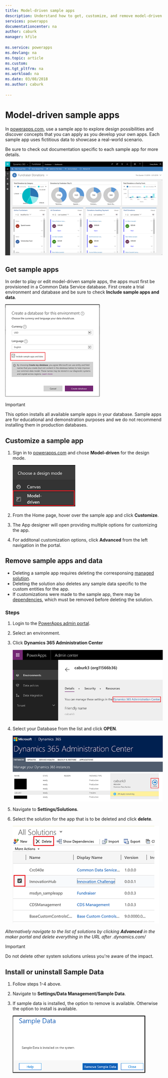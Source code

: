 ```yaml
---
title: Model-driven sample apps
description: Understand how to get, customize, and remove model-driven sample apps.
services: powerapps
documentationcenter: na
author: caburk
manager: kfile

ms.service: powerapps
ms.devlang: na
ms.topic: article
ms.custom:
ms.tgt_pltfrm: na
ms.workload: na
ms.date: 03/08/2018
ms.author: caburk

---
```


# Model-driven sample apps

In [powerapps.com](https://powerapps.com), use a sample app to explore design possibilities and discover concepts that you can apply as you develop your own apps. Each sample app uses fictitious data to showcase a real-world scenario. 

Be sure to check out documentation specific to each sample app for more details. 

![Fundraiser Sample App](media/overview-model-driven-samples/fundraiser-app.PNG)


## Get sample apps

In order to play or edit model-driven sample apps, the apps must first be provisioned in a Common Data Service database. First create a trial environment and database and be sure to check **Include sample apps and data**.

![Create database](media/overview-model-driven-samples/create-database.PNG)


> [!IMPORTANT]
> This option installs all available sample apps in your database. Sample apps are for educational and demonstration purposes and we do not recommend installing them in production databases. 

## Customize a sample app

1. Sign in to [powerapps.com](https://powerapps.com) and chose **Model-driven** for the design mode. 

    ![Choose design mode](media/overview-model-driven-samples/choose-design-mode.png)

2. From the Home page, hover over the sample app and click **Customize**.
3. The App designer will open providing multiple options for customizing the app. 
4. For additonal customization options, click **Advanced** from the left navigation in the portal.

## Remove sample apps and data 
- Deleting a sample app requires deleting the corresponsing  [managed solution](https://docs.microsoft.com/dynamics365/customer-engagement/developer/uninstall-delete-solution). 
- Deleting the solution also deletes any sample data specific to the custom entities for the app.
- If customizations were made to the sample app, there may be [dependencies](https://docs.microsoft.com/dynamics365/customer-engagement/developer/dependency-tracking-solution-components), which must be removed before deleting the solution.

### Steps
1. Login to the [PowerApps admin portal](https://admin.powerapps.com).

2. Select an environment.

3. Click **Dynamics 365 Administration Center** 

    ![Dynamics 365 Administration Center](media/overview-model-driven-samples/admin-center.png)

4. Select your Database from the list and click **OPEN**.

    ![Select database](media/overview-model-driven-samples/select-database.png)

5. Navigate to **Settings/Solutions**.

6. Select the solution for the app that is to be deleted and click **delete**.

    ![Delete solution](media/overview-model-driven-samples/delete-solution.png)

*Alternatively navigate to the list of solutions by clicking **Advanced** in the maker portal and delete everything in the URL after .dynamics.com/*

> [!IMPORTANT]
> Do not delete other system solutions unless you're aware of the impact.

## Install or uninstall Sample Data
1. Follow steps 1-4 above.
2. Navigate to **Settings/Data Management/Sample Data**.
3. If sample data is installed, the option to remove is available. Otherwise the option to install is available. 

    ![remove sample data](media/overview-model-driven-samples/remove-sample-data.png)




